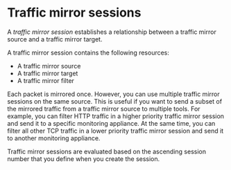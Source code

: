 # Traffic mirror sessions<a name="traffic-mirroring-sessions"></a>

A *traffic mirror session* establishes a relationship between a traffic mirror source and a traffic mirror target\.

A traffic mirror session contains the following resources:
+ A traffic mirror source
+ A traffic mirror target 
+ A traffic mirror filter

Each packet is mirrored once\. However, you can use multiple traffic mirror sessions on the same source\. This is useful if you want to send a subset of the mirrored traffic from a traffic mirror source to multiple tools\. For example, you can filter HTTP traffic in a higher priority traffic mirror session and send it to a specific monitoring appliance\. At the same time, you can filter all other TCP traffic in a lower priority traffic mirror session and send it to another monitoring appliance\.

Traffic mirror sessions are evaluated based on the ascending session number that you define when you create the session\.